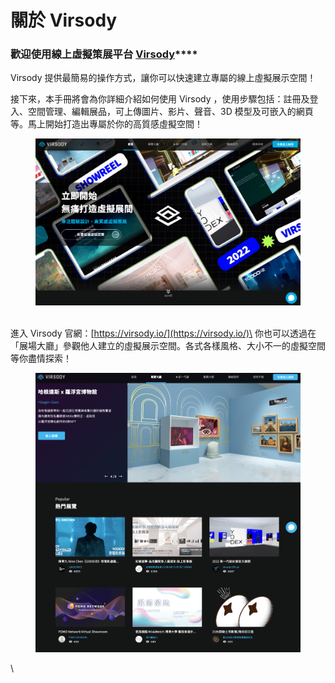# 關於 Virsody

### **歡迎使用線上虛擬策展平台** [**Virsody**](https://virsody.io/)****

Virsody 提供最簡易的操作方式，讓你可以快速建立專屬的線上虛擬展示空間！&#x20;

接下來，本手冊將會為你詳細介紹如何使用 Virsody ，使用步驟包括：註冊及登入、空間管理、編輯展品，可上傳圖片、影片、聲音、3D 模型及可嵌入的網頁等。馬上開始打造出專屬於你的高質感虛擬空間！

<figure><img src=".gitbook/assets/截圖 2022-12-21 下午2.32.09.png" alt=""><figcaption></figcaption></figure>

\
進入 Virsody 官網：[https://virsody.io/](https://virsody.io/)\
你也可以透過在「展場大廳」參觀他人建立的虛擬展示空間。各式各樣風格、大小不一的虛擬空間等你盡情探索！

<figure><img src=".gitbook/assets/virsody.io_explore.png" alt=""><figcaption></figcaption></figure>

\




